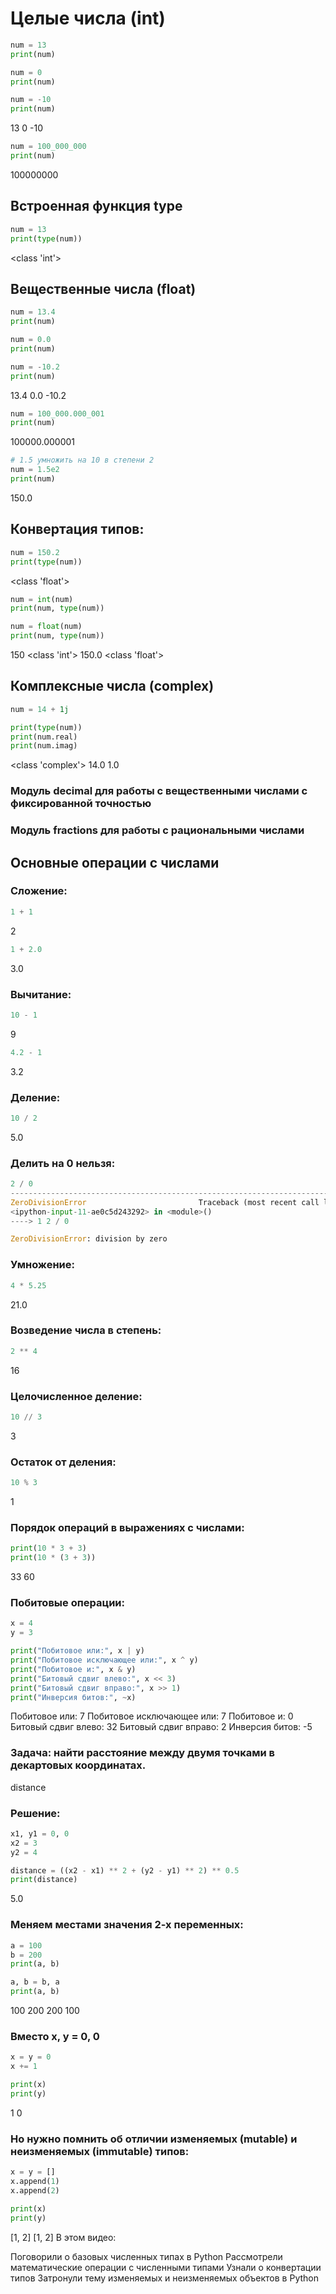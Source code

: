# Целые числа (int)
```python
num = 13
print(num)

num = 0
print(num)

num = -10
print(num)
```
13
0
-10

```python
num = 100_000_000
print(num)
```
100000000

## Встроенная функция **type**

```python
num = 13
print(type(num))
```
<class 'int'>

## Вещественные числа (float)

```python
num = 13.4
print(num)

num = 0.0
print(num)

num = -10.2
print(num)
```
13.4
0.0
-10.2

```python
num = 100_000.000_001
print(num)
```
100000.000001

```python
# 1.5 умножить на 10 в степени 2
num = 1.5e2
print(num)
```
150.0

## Конвертация типов:

```python
num = 150.2
print(type(num))
```
<class 'float'>

```python
num = int(num)
print(num, type(num))

num = float(num)
print(num, type(num))
```
150 <class 'int'>
150.0 <class 'float'>

## Комплексные числа (complex)
```python
num = 14 + 1j

print(type(num))
print(num.real)
print(num.imag)
```
<class 'complex'>
14.0
1.0
### Модуль **decimal** для работы с вещественными числами с фиксированной точностью

### Модуль **fractions** для работы с рациональными числами

## Основные операции с числами
### Сложение:

```python
1 + 1
```
2
```python
1 + 2.0
```
3.0

### Вычитание:

```python
10 - 1
```
9
```python
4.2 - 1
```
3.2
### Деление:
```python
10 / 2
```
5.0
### Делить на 0 нельзя:
```python
2 / 0
---------------------------------------------------------------------------
ZeroDivisionError                         Traceback (most recent call last)
<ipython-input-11-ae0c5d243292> in <module>()
----> 1 2 / 0

ZeroDivisionError: division by zero
```

### Умножение:
```python
4 * 5.25
```
21.0
### Возведение числа в степень:
```python
2 ** 4
```
16
### Целочисленное деление:
```python
10 // 3
```
3
### Остаток от деления:
```python
10 % 3
```
1
### Порядок операций в выражениях с числами:
```python
print(10 * 3 + 3)
print(10 * (3 + 3))
```
33
60
### Побитовые операции:
```python
x = 4
y = 3

print("Побитовое или:", x | y)
print("Побитовое исключающее или:", x ^ y)
print("Побитовое и:", x & y)
print("Битовый сдвиг влево:", x << 3)
print("Битовый сдвиг вправо:", x >> 1)
print("Инверсия битов:", ~x)
```
Побитовое или: 7
Побитовое исключающее или: 7
Побитовое и: 0
Битовый сдвиг влево: 32
Битовый сдвиг вправо: 2
Инверсия битов: -5

### Задача: найти расстояние между двумя точками в декартовых координатах.
distance

### Решение:
```python
x1, y1 = 0, 0
x2 = 3
y2 = 4

distance = ((x2 - x1) ** 2 + (y2 - y1) ** 2) ** 0.5
print(distance)
```
5.0
### Меняем местами значения 2-х переменных:
```python
a = 100
b = 200
print(a, b)

a, b = b, a
print(a, b)
```
100 200
200 100
### Вместо x, y = 0, 0
```python
x = y = 0
x += 1

print(x)
print(y)
```
1
0
### Но нужно помнить об отличии изменяемых (mutable) и неизменяемых (immutable) типов:
```python
x = y = []
x.append(1)
x.append(2)

print(x)
print(y)
```
[1, 2]
[1, 2]
В этом видео:

Поговорили о базовых численных типах в Python
Рассмотрели математические операции с численными типами
Узнали о конвертации типов
Затронули тему изменяемых и неизменяемых объектов в Python
 
